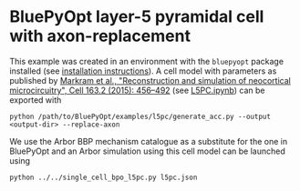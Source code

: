 # BluePyOpt layer-5 pyramidal cell with axon-replacement

This example was created in an environment with the `bluepyopt` package installed (see [installation instructions](https://github.com/BlueBrain/BluePyOpt#installation)). A cell model with parameters as published by [Markram et al., "Reconstruction and simulation of neocortical microcircuitry", Cell 163.2 (2015): 456–492](http://www.cell.com/abstract/S0092-8674%2815%2901191-5) (see [L5PC.ipynb](https://github.com/BlueBrain/BluePyOpt/blob/master/examples/l5pc/L5PC.ipynb)) can be exported with

```shell
python /path/to/BluePyOpt/examples/l5pc/generate_acc.py --output <output-dir> --replace-axon
```

We use the Arbor BBP mechanism catalogue as a substitute for the one in BluePyOpt and an Arbor simulation using this cell model can be launched using

```shell
python ../../single_cell_bpo_l5pc.py l5pc.json
```

